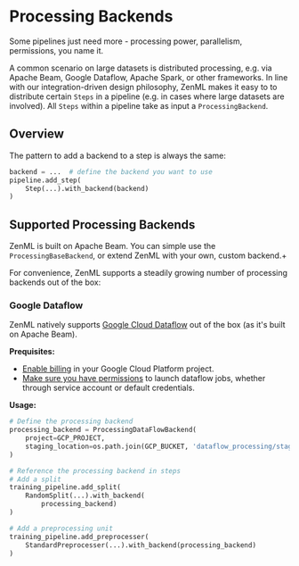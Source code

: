 # Processing Backends

Some pipelines just need more - processing power, parallelism, permissions, you name it.

A common scenario on large datasets is distributed processing, e.g. via Apache Beam, Google Dataflow, Apache Spark, or other frameworks. In line with our integration-driven design philosophy, ZenML makes it easy to to distribute certain `Steps` in a pipeline \(e.g. in cases where large datasets are involved\). All `Steps` within a pipeline take as input a `ProcessingBackend`.

## Overview

The pattern to add a backend to a step is always the same:

```python
backend = ...  # define the backend you want to use
pipeline.add_step(
    Step(...).with_backend(backend)
)
```

## Supported Processing Backends

ZenML is built on Apache Beam. You can simple use the `ProcessingBaseBackend`, or extend ZenML with your own, custom backend.+

For convenience, ZenML supports a steadily growing number of processing backends out of the box:

### Google Dataflow

ZenML natively supports [Google Cloud Dataflow](https://cloud.google.com/dataflow) out of the box \(as it's built on Apache Beam\).

**Prequisites:**

* [Enable billing](https://cloud.google.com/billing/docs/how-to/modify-project#enable_billing_for_a_project) in your Google Cloud Platform project.
* [Make sure you have permissions](https://cloud.google.com/dataflow/docs/concepts/access-control) to launch dataflow jobs, whether through service account or default credentials.

**Usage:**

```python
# Define the processing backend
processing_backend = ProcessingDataFlowBackend(
    project=GCP_PROJECT,
    staging_location=os.path.join(GCP_BUCKET, 'dataflow_processing/staging'),
)

# Reference the processing backend in steps
# Add a split
training_pipeline.add_split(
    RandomSplit(...).with_backend(
        processing_backend)
)

# Add a preprocessing unit
training_pipeline.add_preprocesser(
    StandardPreprocesser(...).with_backend(processing_backend)
)
```

